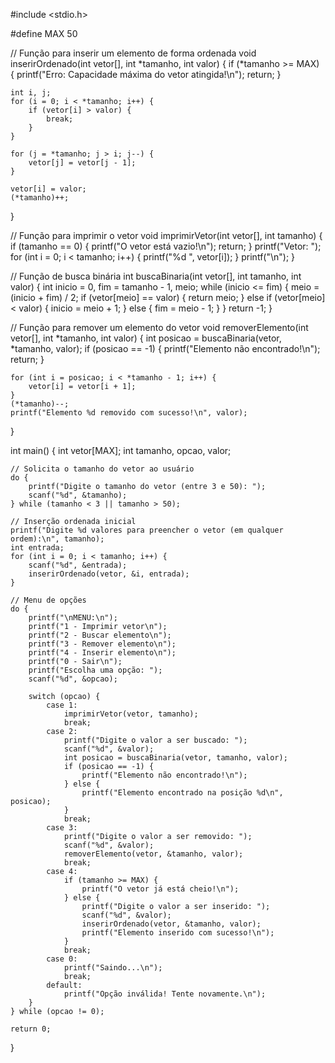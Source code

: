 #include <stdio.h>

#define MAX 50

// Função para inserir um elemento de forma ordenada
void inserirOrdenado(int vetor[], int *tamanho, int valor) {
    if (*tamanho >= MAX) {
        printf("Erro: Capacidade máxima do vetor atingida!\n");
        return;
    }

    int i, j;
    for (i = 0; i < *tamanho; i++) {
        if (vetor[i] > valor) {
            break;
        }
    }

    for (j = *tamanho; j > i; j--) {
        vetor[j] = vetor[j - 1];
    }

    vetor[i] = valor;
    (*tamanho)++;
}

// Função para imprimir o vetor
void imprimirVetor(int vetor[], int tamanho) {
    if (tamanho == 0) {
        printf("O vetor está vazio!\n");
        return;
    }
    printf("Vetor: ");
    for (int i = 0; i < tamanho; i++) {
        printf("%d ", vetor[i]);
    }
    printf("\n");
}

// Função de busca binária
int buscaBinaria(int vetor[], int tamanho, int valor) {
    int inicio = 0, fim = tamanho - 1, meio;
    while (inicio <= fim) {
        meio = (inicio + fim) / 2;
        if (vetor[meio] == valor) {
            return meio;
        } else if (vetor[meio] < valor) {
            inicio = meio + 1;
        } else {
            fim = meio - 1;
        }
    }
    return -1;
}

// Função para remover um elemento do vetor
void removerElemento(int vetor[], int *tamanho, int valor) {
    int posicao = buscaBinaria(vetor, *tamanho, valor);
    if (posicao == -1) {
        printf("Elemento não encontrado!\n");
        return;
    }

    for (int i = posicao; i < *tamanho - 1; i++) {
        vetor[i] = vetor[i + 1];
    }
    (*tamanho)--;
    printf("Elemento %d removido com sucesso!\n", valor);
}

int main() {
    int vetor[MAX];
    int tamanho, opcao, valor;

    // Solicita o tamanho do vetor ao usuário
    do {
        printf("Digite o tamanho do vetor (entre 3 e 50): ");
        scanf("%d", &tamanho);
    } while (tamanho < 3 || tamanho > 50);

    // Inserção ordenada inicial
    printf("Digite %d valores para preencher o vetor (em qualquer ordem):\n", tamanho);
    int entrada;
    for (int i = 0; i < tamanho; i++) {
        scanf("%d", &entrada);
        inserirOrdenado(vetor, &i, entrada);
    }

    // Menu de opções
    do {
        printf("\nMENU:\n");
        printf("1 - Imprimir vetor\n");
        printf("2 - Buscar elemento\n");
        printf("3 - Remover elemento\n");
        printf("4 - Inserir elemento\n");
        printf("0 - Sair\n");
        printf("Escolha uma opção: ");
        scanf("%d", &opcao);

        switch (opcao) {
            case 1:
                imprimirVetor(vetor, tamanho);
                break;
            case 2:
                printf("Digite o valor a ser buscado: ");
                scanf("%d", &valor);
                int posicao = buscaBinaria(vetor, tamanho, valor);
                if (posicao == -1) {
                    printf("Elemento não encontrado!\n");
                } else {
                    printf("Elemento encontrado na posição %d\n", posicao);
                }
                break;
            case 3:
                printf("Digite o valor a ser removido: ");
                scanf("%d", &valor);
                removerElemento(vetor, &tamanho, valor);
                break;
            case 4:
                if (tamanho >= MAX) {
                    printf("O vetor já está cheio!\n");
                } else {
                    printf("Digite o valor a ser inserido: ");
                    scanf("%d", &valor);
                    inserirOrdenado(vetor, &tamanho, valor);
                    printf("Elemento inserido com sucesso!\n");
                }
                break;
            case 0:
                printf("Saindo...\n");
                break;
            default:
                printf("Opção inválida! Tente novamente.\n");
        }
    } while (opcao != 0);

    return 0;
}
